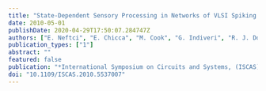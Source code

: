 ```yaml
---
title: "State-Dependent Sensory Processing in Networks of VLSI Spiking Neurons"
date: 2010-05-01
publishDate: 2020-04-29T17:50:07.284747Z
authors: ["E. Neftci", "E. Chicca", "M. Cook", "G. Indiveri", "R. J. Douglas"]
publication_types: ["1"]
abstract: ""
featured: false
publication: "*International Symposium on Circuits and Systems, (ISCAS), 2010*"
doi: "10.1109/ISCAS.2010.5537007"
---
```


